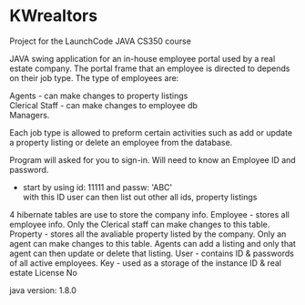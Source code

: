 # KWrealtors

Project for the LaunchCode JAVA CS350 course

JAVA swing application for an in-house employee portal used by a real estate company.
The portal frame that an employee is directed to depends on their job type. 
The type of employees are:  

Agents - can make changes to property listings     
Clerical Staff - can make changes to employee db     
Managers. 

Each job type is allowed to preform certain activities such as add or update a property listing or delete an employee from the database. 

Program will asked for you to sign-in. Will need to know an Employee ID and password. 
- start by using id: 11111  and passw:  'ABC'       
with this ID user can then list out other all ids, property listings

4 hibernate tables are use to store the company info. 
Employee - stores all employee info. Only the Clerical staff can make changes to this table.
Property - stores all the avaliable property listed by the company. Only an agent can make changes to this table. Agents can add a listing and only that agent can then update or delete that listing. 
User - contains ID & passwords of all active employees.
Key - used as a storage of the instance ID & real estate License No

java version:  1.8.0 
